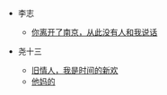 <!-- docs/_sidebar.md -->

* 李志

    * [你离开了南京，从此没有人和我说话](/李志/你离开了南京，从此没有人和我说话/)

* 尧十三
    
    * [旧情人，我是时间的新欢](/尧十三/旧情人，我是时间的新欢/)
    * [他妈的](/尧十三/他妈的/)

